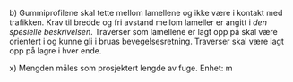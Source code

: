 b) Gummiprofilene skal tette mellom lamellene og ikke være i kontakt med trafikken. Krav til bredde og fri avstand mellom lameller er angitt i *den spesielle beskrivelsen*. Traverser som lamellene er lagt opp på skal være orientert i og kunne gli i bruas bevegelsesretning. Traverser skal være lagt opp på lagre i hver ende.

x) Mengden måles som prosjektert lengde av fuge. Enhet: m

